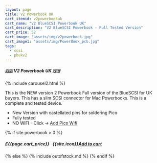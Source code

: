 ```yaml
---
layout: page
title: V2 Powerbook UK
cart_itemid: v2powerbookuk
cart_name: "V2 BlueSCSI Powerbook UK"
cart_description: "V2 BlueSCSI Powerbook - Full Tested Version"
cart_price: 52
cart_image: "assets/img/v2powerbook.jpg"
cart_image1: "assets/img/PowerBook_pcb.jpg"
tags: 
  - scsi
  - pbukv2
---
```


##### 🇬🇧 V2 Powerbook UK 🇬🇧

{% include carousel2.html %}

This is the NEW version 2 Powerbook Full version of the BlueSCSI for UK buyers. This has a slim SCSI connector for Mac Powerbooks. This is a complete and tested device.

* New Version with castellated pins for soldering Pico
* Fully tested
* NO WIFI - Click &#8594; [Add Pico Wifi](/picow)

{% if site.powerbook > 0 %}
##### £{{page.cart_price}} &nbsp; {{site.icon}}[Add to cart](/cart#{{page.cart_itemid}})
{% else %}
{% include outofstock.md %}
{% endif %}
